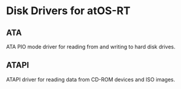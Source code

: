 # Disk Drivers for atOS-RT

## ATA

ATA PIO mode driver for reading from and writing to hard disk drives.

## ATAPI

ATAPI driver for reading data from CD-ROM devices and ISO images.